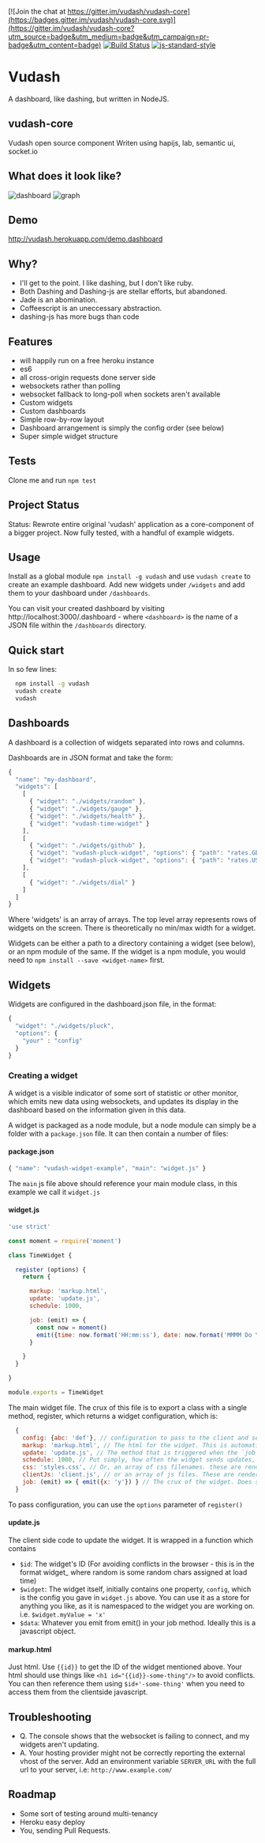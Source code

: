 [![Join the chat at https://gitter.im/vudash/vudash-core](https://badges.gitter.im/vudash/vudash-core.svg)](https://gitter.im/vudash/vudash-core?utm_source=badge&utm_medium=badge&utm_campaign=pr-badge&utm_content=badge) [![Build Status](https://travis-ci.org/vudash/vudash-core.svg?branch=master)](https://travis-ci.org/vudash/vudash-core) [![js-standard-style](https://img.shields.io/badge/code%20style-standard-brightgreen.svg)](http://standardjs.com/)

# Vudash
A dashboard, like dashing, but written in NodeJS.

## vudash-core
Vudash open source component
Writen using hapijs, lab, semantic ui, socket.io

## What does it look like?

![dashboard](https://cloud.githubusercontent.com/assets/218949/15675788/7045e51a-273b-11e6-9ee2-c3e4969dfd20.png)
![graph](https://cloud.githubusercontent.com/assets/218949/18608448/68c9bf90-7ce1-11e6-95a9-15c864722271.png)

## Demo

http://vudash.herokuapp.com/demo.dashboard

## Why?
* I'll get to the point. I like dashing, but I don't like ruby.
* Both Dashing and Dashing-js are stellar efforts, but abandoned.
* Jade is an abomination.
* Coffeescript is an uneccessary abstraction.
* dashing-js has more bugs than code

## Features
* will happily run on a free heroku instance
* es6
* all cross-origin requests done server side
* websockets rather than polling
* websocket fallback to long-poll when sockets aren't available
* Custom widgets
* Custom dashboards
* Simple row-by-row layout
* Dashboard arrangement is simply the config order (see below)
* Super simple widget structure

## Tests
Clone me and run `npm test`

## Project Status
Status: Rewrote entire original 'vudash' application as a core-component of a bigger project.
Now fully tested, with a handful of example widgets.

## Usage
Install as a global module `npm install -g vudash` and use `vudash create` to create an example dashboard.
Add new widgets under `/widgets` and add them to your dashboard under `/dashboards`.

You can visit your created dashboard by visiting http://localhost:3000/<dashboard>.dashboard - where `<dashboard>` is the name of a JSON file within the `/dashboards` directory.

## Quick start
In so few lines:
```bash
  npm install -g vudash
  vudash create
  vudash
```

## Dashboards
A dashboard is a collection of widgets separated into rows and columns.

Dashboards are in JSON format and take the form:
```javascript
{
  "name": "my-dashboard",
  "widgets": [
    [
      { "widget": "./widgets/random" },
      { "widget": "./widgets/gauge" },
      { "widget": "./widgets/health" },
      { "widget": "vudash-time-widget" }
    ],
    [
      { "widget": "./widgets/github" },
      { "widget": "vudash-pluck-widget", "options": { "path": "rates.GBP", "description": "EUR -> GBP" } },
      { "widget": "vudash-pluck-widget", "options": { "path": "rates.USD", "description": "EUR -> USD" } }
    ],
    [
      { "widget": "./widgets/dial" }
    ]
  ]
}
```
Where 'widgets' is an array of arrays. The top level array represents rows of widgets on the screen. There is theoretically no min/max width for a widget.

Widgets can be either a path to a directory containing a widget (see below), or an npm module of the same. If the widget is a npm module, you would need to `npm install --save <widget-name>` first.

## Widgets

Widgets are configured in the dashboard.json file, in the format:

```javascript
{
  "widget": "./widgets/pluck",
  "options": {
    "your" : "config"
  }
}
```

### Creating a widget

A widget is a visible indicator of some sort of statistic or other monitor, which emits new data using websockets, and updates its display in the dashboard based on the information given in this data.

A widget is packaged as a node module, but a node module can simply be a folder with a `package.json` file. It can then contain a number of files:

#### package.json
```javascript
{ "name": "vudash-widget-example", "main": "widget.js" }
```
The `main` js file above should reference your main module class, in this example we call it `widget.js`

#### widget.js
```javascript
'use strict'

const moment = require('moment')

class TimeWidget {

  register (options) {
    return {

      markup: 'markup.html',
      update: 'update.js',
      schedule: 1000,

      job: (emit) => {
        const now = moment()
        emit({time: now.format('HH:mm:ss'), date: now.format('MMMM Do YYYY')})
      }

    }
  }

}

module.exports = TimeWidget
```
The main widget file. The crux of this file is to export a class with a single method, register, which returns a widget configuration, which is:

```javascript
  {
    config: {abc: 'def'}, // configuration to pass to the client and server side widget. Available in the client as `$widget.config` and `options` parameter of `register()`
    markup: 'markup.html', // The html for the widget. This is automatically wrapped in a grid cell, so it can be any html you like.
    update: 'update.js', // The method that is triggered when the `job` emits new data. This gets `$widget`, `$id`, and `$data` passed in, as detailed below.
    schedule: 1000, // Put simply, how often the widget sends updates,
    css: 'styles.css', // Or, an array of css filenames. these are rendered to the client.
    clientJs: 'client.js', // or an array of js files. These are rendered to the client.
    job: (emit) => { emit({x: 'y'}) } // The crux of the widget. Does some sort of work or check, and then emits the results.
  }
```

To pass configuration, you can use the `options` parameter of `register()`

#### update.js

The client side code to update the widget. It is wrapped in a function which contains
* `$id`: The widget's ID (For avoiding conflicts in the browser - this is in the format widget_<random> where random is some random chars assigned at load time)
* `$widget`: The widget itself, initially contains one property, `config`, which is the config you gave in `widget.js` above. You can use it as a store for anything you like, as it is namespaced to the widget you are working on. i.e. `$widget.myValue = 'x'`
* `$data`: Whatever you emit from emit() in your job method. Ideally this is a javascript object.

#### markup.html

Just html. Use `{{id}}` to get the ID of the widget mentioned above. Your html should use things like `<h1 id="{{id}}-some-thing"/>` to avoid conflicts. You can then reference them using `$id+'-some-thing'` when you need to access them from the clientside javascript.

## Troubleshooting

* Q. The console shows that the websocket is failing to connect, and my widgets aren't updating.
* A. Your hosting provider might not be correctly reporting the external vhost of the server. Add an environment variable `SERVER_URL` with the full url to your server, i.e: `http://www.example.com/`

## Roadmap
 - Some sort of testing around multi-tenancy
 - Heroku easy deploy
 - You, sending Pull Requests.
